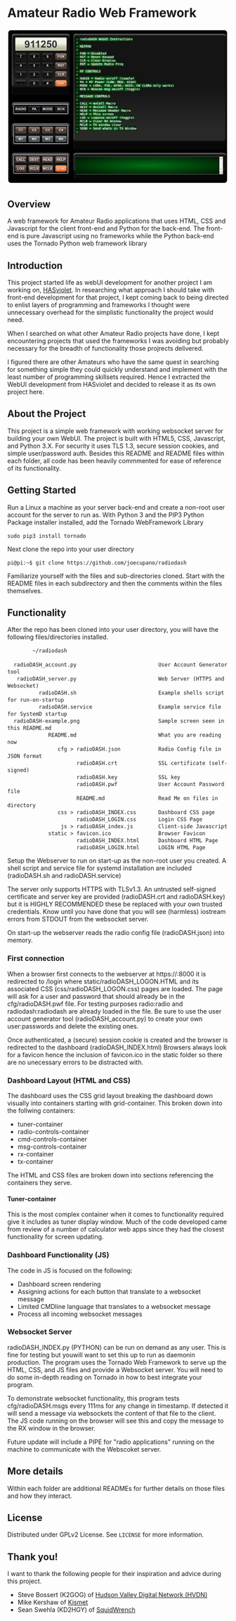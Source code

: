 <!--
- 
- radioDASH README.md
-
-->

# Amateur Radio Web Framework

![alt-test](https://github.com/joecupano/radiodash/blob/main/radioDASH-example.png)

## Overview

A web framework for Amateur Radio applications that uses HTML, CSS and Javascript for
the client front-end and Python for the back-end. The front-end is pure Javascript
using no frameworks while the Python back-end uses the Tornado Python web framework
library

## Introduction

This project started life as webUI development for another project I am working on, [HASviolet](https://github.com/hudsonvalleydigitalnetwork/hasviolet).
In researching what approach I should take with front-end development for that project, I kept
coming back to being directed to enlist layers of programming and frameworks I thought were
unnecessary overhead for the simplistic functionality the project would need.

When I searched on what other Amateur Radio projects have done, I kept encountering projects
that used the frameworks I was avoiding but probably necessary for the breadth of
functionality those projrects delivered.

I figured there are other Amateurs who have the same quest in searching for something simple
they could quickly understand and implement with the least number of programming
skillsets required. Hence I extracted the WebUI development from HASviolet and decided to
release it as its own project here.

## About the Project

This project is a simple web framework with working websocket server for building your own
WebUI. The project is built with HTML5, CSS, Javascript, and Python 3.X. For security it
uses TLS 1.3, secure session cookies, and simple user/password auth. Besides this
README and README files within each folder, all code has been heavily commmented for ease of
reference of its functionality.

## Getting Started

Run a Linux a machine as your server back-end and create a non-root user account for
the server to run as. With Python 3 and the PIP3 Python Package installer installed, add
the Tornado WebFramework Library
   ```
   sudo pip3 install tornado
   ```
Next clone the repo into your user directory
   ```
   pi@pi:~$ git clone https://github.com/joecupano/radiodash
   ```
Familiarize yourself with the files and sub-directories cloned. Start with the README
files in each subdirectory and then the comments within the files themselves.  

## Functionality

After the repo has been cloned into your user directory, you will have the following
files/directories installed.

   ```
           ~/radiodash

     radioDASH_account.py                          User Account Generator tool
      radioDASH_server.py                          Web Server (HTTPS and Websocket)
             radioDASH.sh                          Example shells script for run-on-startup
             radioDASH.service                     Example service file for SystemD startup
     radioDASH-example.png                         Sample screen seen in this README.md
                README.md                          What you are reading now
                   cfg > radioDASH.json            Radio Config file in JSON format
                         radioDASH.crt             SSL certificate (self-signed)
                         radioDASH.key             SSL key 
                         radioDASH.pwf             User Account Password file
                         README.md                 Read Me on files in directory
                   css > radioDASH_INDEX.css       Dashboard CSS page
                         radioDASH_LOGIN.css       Login CSS Page
                    js > radioDASH_index.js        Client-side Javascript
                static > favicon.ico               Browser Favicon
                         radioDASH_INDEX.html      Dashboard HTML Page
                         radioDASH_LOGIN.html      LOGIN HTML Page
   ```

Setup the Webserver to run on start-up as the non-root user you created. A shell script and
service file for systemd installation are included (radioDASH.sh and radioDASH.service)

The server only supports HTTPS with TLSv1.3. An untrusted self-signed certificate and server
key are provided (radioDASH.crt and radioDASH.key) but it is HIGHLY RECOMMENDED these be replaced
with your own trusted credentials. Know until you have done that you will see (harmless) iostream
errors from STDOUT from the websocket server.

On start-up the webserver reads the radio config file (radioDASH.json) into memory.

### First connection

When a browser first connects to the webserver at https://<yourhostname>:8000 it is redirected to
/login where static/radioDASH_LOGON.HTML and its associated CSS (css/radioDASH_LOGON.css) pages
are loaded. The page will ask for a user and password that should already be in the cfg/radioDASH.pwf
file. For testing purposes radio:radio and radiodash:radiodash are already loaded in the file. 
Be sure to use the user account generator tool (radioDASH_account.py) to create your own user:passwords
and delete the existing ones.

Once authenticated, a (secure) session cookie is created and the browser is redirected to
the dashboard (radioDASH_INDEX.html) Browsers always look for a favicon hence the inclusion
of favicon.ico in the static folder so there are no unecessary errors to be distracted with.

### Dashboard Layout (HTML and CSS)

The dashboard uses the CSS grid layout breaking the dashboard down visually into containers
starting with grid-container. This broken down into the follwing containers:

* tuner-container
* radio-controls-container
* cmd-controls-container
* msg-controls-container
* rx-container
* tx-container

The HTML and CSS files are broken down into sections referencing the containers they serve.

#### Tuner-container

This is the most complex container when it comes to functionality required give it includes
as tuner display window. Much of the code developed came from review of a number of
calculator web apps since they had the closest functionality for screen updating.

### Dashboard Functionality (JS)

The code in JS is focused on the following:
* Dashboard screen rendering
* Assigning actions for each button that translate to a websocket message
* Limited CMDline language that translates to a websocket message
* Process all incoming websocket messages

### Websocket Server

radioDASH_INDEX.py (PYTHON) can be run on demand as any user. This is fine for testing but
youwill want to set this up to run as daemonin production. The program uses the Tornado Web
Framework to serve up the HTML, CSS, and JS files and provide a Websocket server. You will
need to do some in-depth reading on Tornado in how to best integrate your program.

To demonstrate websocket functionality, this program tests cfg/radioDASH.msgs every 111ms for
any change in timestamp. If detected it will send a message via websockets the content of that
file to the client. The JS code running on the browser will see this and copy the message
to the RX window in the browser.

Future update will include a PIPE for "radio applications" running on the machine
to communicate with the Webscoket server.

## More details

Within each folder are additional READMEs for further details on those files and
how they interact.

## License

Distributed under GPLv2 License. See `LICENSE` for more information.

## Thank you!

I want to thank the following people for their inspiration and advice during this project.

- Steve Bossert (K2GOG) of [Hudson Valley Digital Network (HVDN)](https://hvdn.org "Hudson Valley Digital Network (HVDN)")
- Mike Kershaw of [Kismet](https://www.kismetwireless.net/ "Kismet")
- Sean Swehla (KD2HGY) of [SquidWrench](http://squidwrench.org/ "SquidWrench")

